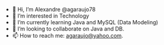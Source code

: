- 👋 Hi, I’m   Alexandre   @agaraujo78
- 👀 I’m interested in Technology
- 🌱 I’m currently learning Java and MySQL (Data Modeling)
- 💞️ I’m looking to collaborate on Java and DB.
- 📫 How to reach me: agaraujo@yahoo.com.
<!---
agaraujo78/agaraujo78 is a ✨ special ✨ repository because its `README.md` (this file) appears on your GitHub profile.
You can click the Preview link to take a look at your changes.
--->

